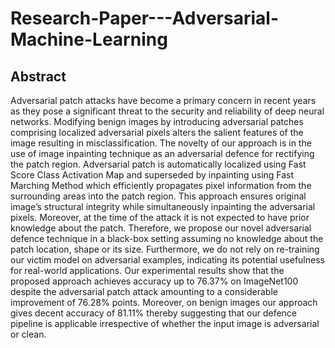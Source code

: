 ﻿# Research-Paper---Adversarial-Machine-Learning
## Abstract
Adversarial patch attacks have become a primary concern in recent years as they pose a significant threat to the security and reliability of deep neural networks. Modifying benign images by introducing adversarial patches comprising localized adversarial pixels alters the salient features of the image resulting in misclassification. The novelty of our approach is in the use of image inpainting technique as an adversarial defence for rectifying the patch region. Adversarial patch is automatically localized using Fast Score Class Activation Map and superseded by inpainting using Fast Marching Method which efficiently propagates pixel information from the surrounding areas into the patch region. This approach ensures original image’s structural integrity while simultaneously inpainting the adversarial pixels. Moreover, at the time of the attack it is not expected to have prior knowledge about the patch. Therefore, we propose our novel adversarial defence technique in a black-box setting assuming no knowledge about the patch location, shape or its size. Furthermore, we do not rely on re-training our victim model on adversarial examples, indicating its potential usefulness for real-world applications. Our experimental results show that the proposed approach achieves accuracy up to 76.37% on ImageNet100 despite the adversarial patch attack amounting to a considerable improvement of 76.28% points. Moreover, on benign images our approach gives decent accuracy of 81.11% thereby suggesting that our defence pipeline is applicable irrespective of whether the input image is adversarial or clean.
